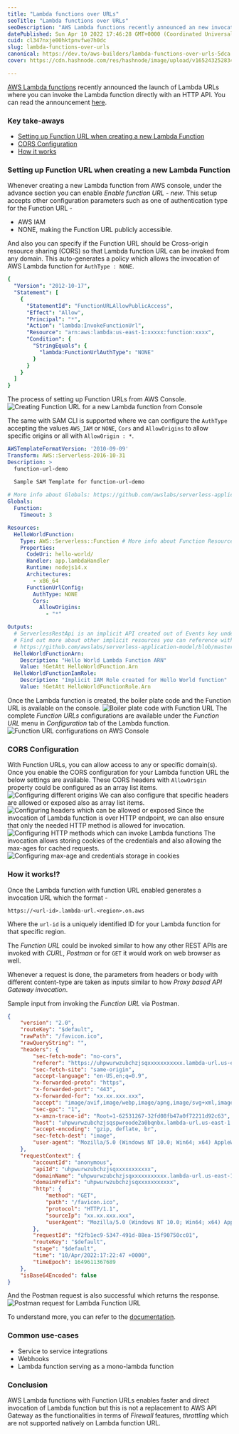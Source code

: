 ```yaml
---
title: "Lambda functions over URLs"
seoTitle: "Lambda functions over URLs"
seoDescription: "AWS Lambda functions recently announced an new invocation trigger with URL making it easier for systems to invoke Lambda fns without AWS API Gateway."
datePublished: Sun Apr 10 2022 17:46:28 GMT+0000 (Coordinated Universal Time)
cuid: cl347nxje00hktpnvfwe7h0dc
slug: lambda-functions-over-urls
canonical: https://dev.to/aws-builders/lambda-functions-over-urls-5dca
cover: https://cdn.hashnode.com/res/hashnode/image/upload/v1652432528347/SvF3qWXsK.jpeg

---
```


[AWS Lambda functions](https://aws.amazon.com/lambda/) recently announced the launch of Lambda URLs where you can invoke the Lambda function directly with an HTTP API. You can read the announcement [here](https://aws.amazon.com/about-aws/whats-new/2022/04/aws-lambda-function-urls-built-in-https-endpoints/).

### Key take-aways
+ [Setting up Function URL when creating a new Lambda Function](#setup)
+ [CORS Configuration](#cors)
+ [How it works](#how-it-works)

### Setting up Function URL when creating a new Lambda Function <a name="setup"></a>
Whenever creating a new Lambda function from AWS console, under the advance section you can enable *Enable function URL - new*. 
This setup accepts other configuration parameters such as one of authentication type for the Function URL -
+ AWS IAM 
+ NONE, making the Function URL publicly accessible. 

And also you can specify if the Function URL should be Cross-origin resource sharing (CORS) so that Lambda function URL can be invoked from any domain. 
This auto-generates a policy which allows the invocation of AWS Lambda function for `AuthType : NONE`.
```YAML
{
  "Version": "2012-10-17",
  "Statement": [
    {
      "StatementId": "FunctionURLAllowPublicAccess",
      "Effect": "Allow",
      "Principal": "*",
      "Action": "lambda:InvokeFunctionUrl",
      "Resource": "arn:aws:lambda:us-east-1:xxxxx:function:xxxx",
      "Condition": {
        "StringEquals": {
          "lambda:FunctionUrlAuthType": "NONE"
        }
      }
    }
  ]
}
```
The process of setting up Function URLs from AWS Console.
![Creating Function URL for a new Lambda function from Console](https://cdn.hashnode.com/res/hashnode/image/upload/v1652432514755/cm1aSqwEp.gif)

The same with SAM CLI is supported where we can configure the `AuthType` accepting the values `AWS_IAM` or `NONE`, `Cors` and `AllowOrigins` to allow specific origins or all with `AllowOrigin : *`.
<!--![Setting up Function URLs with SAM CLI](https://cdn.hashnode.com/res/hashnode/image/upload/v1652432516682/dnhxi_sRq.png)-->
```YAML
AWSTemplateFormatVersion: '2010-09-09'
Transform: AWS::Serverless-2016-10-31
Description: >
  function-url-demo

  Sample SAM Template for function-url-demo
  
# More info about Globals: https://github.com/awslabs/serverless-application-model/blob/master/docs/globals.rst
Globals:
  Function:
    Timeout: 3

Resources:
  HelloWorldFunction:
    Type: AWS::Serverless::Function # More info about Function Resource: https://github.com/awslabs/serverless-application-model/blob/master/versions/2016-10-31.md#awsserverlessfunction
    Properties:
      CodeUri: hello-world/
      Handler: app.lambdaHandler
      Runtime: nodejs14.x
      Architectures:
        - x86_64
      FunctionUrlConfig:
        AuthType: NONE
        Cors:
          AllowOrigins:
            - "*"

Outputs:
  # ServerlessRestApi is an implicit API created out of Events key under Serverless::Function
  # Find out more about other implicit resources you can reference within SAM
  # https://github.com/awslabs/serverless-application-model/blob/master/docs/internals/generated_resources.rst#api
  HelloWorldFunctionArn:
    Description: "Hello World Lambda Function ARN"
    Value: !GetAtt HelloWorldFunction.Arn
  HelloWorldFunctionIamRole:
    Description: "Implicit IAM Role created for Hello World function"
    Value: !GetAtt HelloWorldFunctionRole.Arn

```
Once the Lambda function is created, the boiler plate code and the Function URL is available on the console.
![Boiler plate code with Function URL](https://cdn.hashnode.com/res/hashnode/image/upload/v1652432518118/-JEEYig23.png)
The complete *Function URLs* configurations are available under the *Function URL* menu in *Configuration* tab of the Lambda function.
![Function URL configurations on AWS Console](https://cdn.hashnode.com/res/hashnode/image/upload/v1652432519701/fwlMKHGFK.png)
 

### CORS Configuration <a name="cors"></a>
With Function URLs, you can allow access to any or specific domain(s). Once you enable the CORS configuration for your Lambda function URL the below settings are available.
These CORS headers with `AllowOrigin` property could be configured as an array list items. 
![Configuring different origins](https://cdn.hashnode.com/res/hashnode/image/upload/v1652432521181/wTSw-tLyo.png)
We can also configure that specific headers are allowed or exposed also as array list items.
![Configuring headers which can be allowed or exposed](https://cdn.hashnode.com/res/hashnode/image/upload/v1652432522687/sowQCJtNE.png)
Since the invocation of Lambda function is over HTTP endpoint, we can also ensure that only the needed HTTP method is allowed for invocation.
![Configuring HTTP methods which can invoke Lambda functions](https://cdn.hashnode.com/res/hashnode/image/upload/v1652432524094/5eWvsszzh.png)
The invocation allows storing cookies of the credentials and also allowing the max-ages for cached requests.
![Configuring max-age and credentials storage in cookies](https://cdn.hashnode.com/res/hashnode/image/upload/v1652432525686/8iWuDEyol.png)

### How it works!?<a name="how-it-works"></a>
Once the Lambda function with function URL enabled generates a invocation URL which the format -
```
https://<url-id>.lambda-url.<region>.on.aws
```
Where the `url-id` is a uniquely identified ID for your Lambda function for that specific region.

The *Function URL* could be invoked similar to how any other REST APIs are invoked with *CURL*, *Postman* or for `GET` it would work on web browser as well.

Whenever a request is done, the parameters from headers or body with different content-type are taken as inputs similar to how *Proxy based API Gateway invocation*. 

Sample input from invoking the *Function URL* via Postman. 
```JSON
{
    "version": "2.0",
    "routeKey": "$default",
    "rawPath": "/favicon.ico",
    "rawQueryString": "",
    "headers": {
        "sec-fetch-mode": "no-cors",
        "referer": "https://uhpwurwzubchzjsqxxxxxxxxxxx.lambda-url.us-east-1.on.aws/",
        "sec-fetch-site": "same-origin",
        "accept-language": "en-US,en;q=0.9",
        "x-forwarded-proto": "https",
        "x-forwarded-port": "443",
        "x-forwarded-for": "xx.xx.xxx.xxx",
        "accept": "image/avif,image/webp,image/apng,image/svg+xml,image/*,*/*;q=0.8",
        "sec-gpc": "1",
        "x-amzn-trace-id": "Root=1-62531267-32fd08fb47a0f72211d92c63",
        "host": "uhpwurwzubchzjsqspwroode2a0bqnbx.lambda-url.us-east-1.on.aws",
        "accept-encoding": "gzip, deflate, br",
        "sec-fetch-dest": "image",
        "user-agent": "Mozilla/5.0 (Windows NT 10.0; Win64; x64) AppleWebKit/537.36 (KHTML, like Gecko) Chrome/100.0.4896.79 Safari/537.36"
    },
    "requestContext": {
        "accountId": "anonymous",
        "apiId": "uhpwurwzubchzjsqxxxxxxxxxxx",
        "domainName": "uhpwurwzubchzjsqxxxxxxxxxxx.lambda-url.us-east-1.on.aws",
        "domainPrefix": "uhpwurwzubchzjsqxxxxxxxxxxx",
        "http": {
            "method": "GET",
            "path": "/favicon.ico",
            "protocol": "HTTP/1.1",
            "sourceIp": "xx.xx.xxx.xxx",
            "userAgent": "Mozilla/5.0 (Windows NT 10.0; Win64; x64) AppleWebKit/537.36 (KHTML, like Gecko) Chrome/100.0.4896.79 Safari/537.36"
        },
        "requestId": "f2fb1ec9-5347-491d-88ea-15f90750cc01",
        "routeKey": "$default",
        "stage": "$default",
        "time": "10/Apr/2022:17:22:47 +0000",
        "timeEpoch": 1649611367689
    },
    "isBase64Encoded": false
}
```
And the Postman request is also successful which returns the response.
![Postman request for Lambda Function URL](https://cdn.hashnode.com/res/hashnode/image/upload/v1652432527116/Nsj1uDyOW.png)

To understand more, you can refer to the [documentation](https://docs.aws.amazon.com/lambda/latest/dg/lambda-urls.html).

### Common use-cases
+ Service to service integrations
+ Webhooks 
+ Lambda function serving as a mono-lambda function

### Conclusion
AWS Lambda functions with Function URLs enables faster and direct invocation of Lambda function but this is not a replacement to AWS API Gateway as the functionalities in terms of *Firewall* features, *throttling* which are not supported natively on Lambda function URL. 